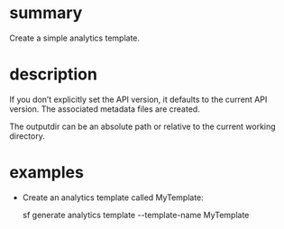 # summary
  
Create a simple analytics template.

# description

If you don’t explicitly set the API version, it defaults to the current API version. The associated metadata files are created.

The outputdir can be an absolute path or relative to the current working directory.

# examples

- Create an analytics template called MyTemplate:

  sf generate analytics template --template-name MyTemplate
